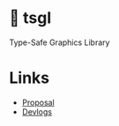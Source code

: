 # 🦋 tsgl
Type-Safe Graphics Library

# Links
- [Proposal](https://docs.google.com/document/d/17JdqvNuryv57XOs-fc3Ugg7Sfaa8uYajQ7p7skmwN18/edit?usp=sharing)
- [Devlogs](https://docs.google.com/document/d/11rzXH5Q2yyODpB7FXDzueG2Xz979PXCrh-tdP9hVj9M/edit?usp=sharing)

